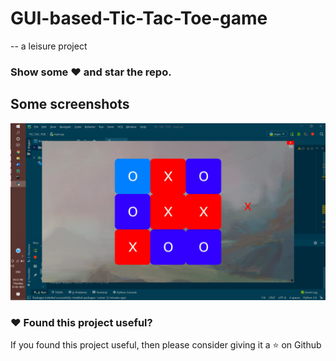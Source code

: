 # GUI-based-Tic-Tac-Toe-game

-- a leisure project

### Show some :heart: and star the repo.

## Some screenshots
<p align="center">
    <img src="ss/demo.png"  width="800" alt="Tic-Tac-Toe GUI">
</p>

### :heart: Found this project useful?

If you found this project useful, then please consider giving it a :star: on Github
